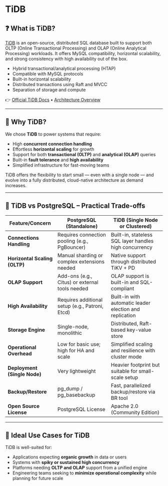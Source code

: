 # TiDB

## ❓ What is TiDB?

[TiDB](https://www.pingcap.com/tidb) is an open-source, distributed SQL database built to support both OLTP (Online Transactional Processing) and OLAP (Online Analytical Processing) workloads. It offers MySQL compatibility, horizontal scalability, and strong consistency with high availability out of the box.

- Hybrid transactional/analytical processing (HTAP)
- Compatible with MySQL protocols
- Built-in horizontal scalability
- Distributed transactions using Raft and MVCC
- Separation of storage and compute

👉 [Official TiDB Docs](https://docs.pingcap.com/tidb/stable) • [Architecture Overview](https://docs.pingcap.com/tidb/stable/tidb-architecture)

---



## 🐲 Why TiDB?

We chose **TiDB** to power systems that require:

* High **concurrent connection handling**
* Effortless **horizontal scaling** for growth
* Support for both **transactional (OLTP)** and **analytical (OLAP)** queries
* Built-in **fault tolerance** and **high availability**
* Simplified infrastructure for fast-moving teams

TiDB offers the flexibility to start small — even with a single node — and evolve into a fully distributed, cloud-native architecture as demand increases.

---

## 🌚 TiDB vs PostgreSQL – Practical Trade-offs

| Feature/Concern               | PostgreSQL (Standalone)                         | TiDB (Single Node or Clustered)                         |
| ----------------------------- | ----------------------------------------------- | ------------------------------------------------------- |
| **Connections Handling**      | Requires connection pooling (e.g., PgBouncer)   | Built-in, stateless SQL layer handles high concurrency  |
| **Horizontal Scaling (OLTP)** | Manual sharding or complex extensions needed    | Native support through distributed TiKV + PD            |
| **OLAP Support**              | Add-ons (e.g., Citus) or external tools needed  | OLAP support is built-in and SQL-compliant              |
| **High Availability**         | Requires additional setup (e.g., Patroni, Etcd) | Built-in with automatic leader election and replication |
| **Storage Engine**            | Single-node, monolithic                         | Distributed, Raft-based key-value store                 |
| **Operational Overhead**      | Low for basic use; high for HA and scale        | Simplified scaling and resilience with cluster mode     |
| **Deployment (Single Node)**  | Very lightweight                                | Heavier footprint but suitable for small-scale setup    |
| **Backup/Restore**            | pg\_dump / pg\_basebackup                       | Fast, parallelized backup/restore via BR tool           |
| **Open Source License**       | PostgreSQL License                              | Apache 2.0 (Community Edition)                          |

---

## 🚀 Ideal Use Cases for TiDB

TiDB is well-suited for:

* Applications expecting **organic growth** in data or users
* Systems with **spiky or sustained high concurrency**
* Platforms needing **OLTP and OLAP** support from a unified engine
* Engineering teams seeking to **minimize operational complexity** while planning for future scale
